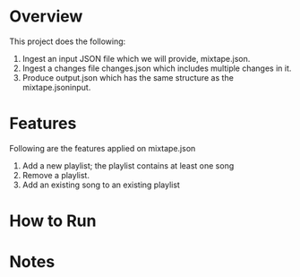 # Overview

This project does the following:

1. Ingest an input JSON file which we will provide, mixtape.json.
2. Ingest a changes file changes.json which includes multiple changes in it.
3. Produce output.json which has the same structure as the mixtape.jsoninput.

# Features

Following are the features applied on mixtape.json

1. Add a new playlist; the playlist contains at least one song
2. Remove a playlist.
3. Add an existing song to an existing playlist

# How to Run

# Notes
